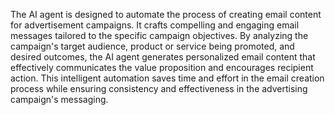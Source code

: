 <a name="description"></a>

The AI agent is designed to automate the process of creating email content for advertisement campaigns. It crafts compelling and engaging email messages tailored to the specific campaign objectives. By analyzing the campaign's target audience, product or service being promoted, and desired outcomes, the AI agent generates personalized email content that effectively communicates the value proposition and encourages recipient action. This intelligent automation saves time and effort in the email creation process while ensuring consistency and effectiveness in the advertising campaign's messaging.